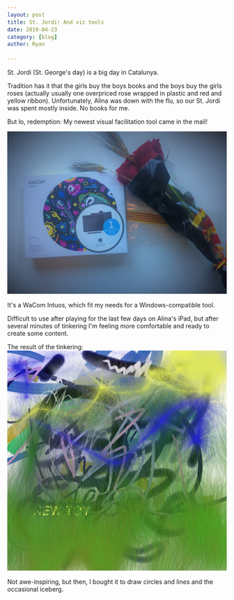 ```yaml
---
layout: post
title: St. Jordi! And viz tools
date: 2019-04-23
category: [blog]
author: Ryan

---
```


St. Jordi (St. George's day) is a big day in Catalunya.

Tradition has it that the girls buy the boys books and the boys buy the girls roses (actually usually one overpriced rose wrapped in plastic and red and yellow ribbon).
Unfortunately, Alina was down with the flu, so our St. Jordi was spent mostly inside. No books for me.

But lo, redemption: My newest visual facilitation tool came in the mail!

<img class="blogimg_small" src="/assets/img/2019.4.24StJordi.jpg" alt="drawing"/>

It's a WaCom Intuos, which fit my needs for a Windows-compatible tool.

Difficult to use after playing for the last few days on Alina's iPad, but after several minutes of tinkering I'm feeling more comfortable and ready to create some content.


The result of the tinkering:
<img class="blogimg_med" src="/assets/img/2019.4.24first_drawing.png" alt="drawing"/>


Not awe-inspiring, but then, I bought it to draw circles and lines and the occasional iceberg.
